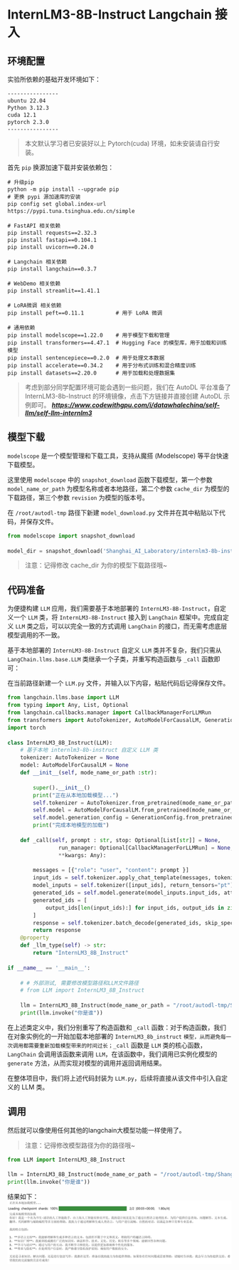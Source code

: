 # InternLM3-8B-Instruct Langchain 接入

## 环境配置

实验所依赖的基础开发环境如下：

```
----------------
ubuntu 22.04
Python 3.12.3
cuda 12.1
pytorch 2.3.0
----------------
```
> 本文默认学习者已安装好以上 Pytorch(cuda) 环境，如未安装请自行安装。

首先 `pip` 换源加速下载并安装依赖包：

```shell
# 升级pip
python -m pip install --upgrade pip
# 更换 pypi 源加速库的安装
pip config set global.index-url https://pypi.tuna.tsinghua.edu.cn/simple

# FastAPI 相关依赖
pip install requests==2.32.3
pip install fastapi==0.104.1
pip install uvicorn==0.24.0

# Langchain 相关依赖
pip install langchain==0.3.7

# WebDemo 相关依赖
pip install streamlit==1.41.1

# LoRA微调 相关依赖
pip install peft==0.11.1          # 用于 LoRA 微调

# 通用依赖
pip install modelscope==1.22.0    # 用于模型下载和管理
pip install transformers==4.47.1  # Hugging Face 的模型库，用于加载和训练模型
pip install sentencepiece==0.2.0  # 用于处理文本数据
pip install accelerate==0.34.2    # 用于分布式训练和混合精度训练
pip install datasets==2.20.0      # 用于加载和处理数据集
```

> 考虑到部分同学配置环境可能会遇到一些问题，我们在 AutoDL 平台准备了 InternLM3-8b-Instruct 的环境镜像，点击下方链接并直接创建 AutoDL 示例即可。
> ***https://www.codewithgpu.com/i/datawhalechina/self-llm/self-llm-internlm3***

## 模型下载

`modelscope` 是一个模型管理和下载工具，支持从魔搭 (Modelscope) 等平台快速下载模型。

这里使用 `modelscope` 中的 `snapshot_download` 函数下载模型，第一个参数 `model_name_or_path` 为模型名称或者本地路径，第二个参数 `cache_dir` 为模型的下载路径，第三个参数 `revision` 为模型的版本号。

在 `/root/autodl-tmp` 路径下新建 `model_download.py` 文件并在其中粘贴以下代码，并保存文件。

```python
from modelscope import snapshot_download

model_dir = snapshot_download('Shanghai_AI_Laboratory/internlm3-8b-instruct', cache_dir='./', revision='master')
```

> 注意：记得修改 cache_dir 为你的模型下载路径哦~

## 代码准备

为便捷构建 `LLM` 应用，我们需要基于本地部署的 `InternLM3-8B-Instruct`，自定义一个 `LLM` 类，将 `InternLM3-8B-Instruct` 接入到 `LangChain` 框架中。完成自定义 `LLM` 类之后，可以以完全一致的方式调用 `LangChain` 的接口，而无需考虑底层模型调用的不一致。

基于本地部署的 `InternLM3-8B-Instruct` 自定义 `LLM` 类并不复杂，我们只需从 `LangChain.llms.base.LLM` 类继承一个子类，并重写构造函数与 `_call` 函数即可：

在当前路径新建一个 `LLM.py` 文件，并输入以下内容，粘贴代码后记得保存文件。

```python
from langchain.llms.base import LLM
from typing import Any, List, Optional
from langchain.callbacks.manager import CallbackManagerForLLMRun
from transformers import AutoTokenizer, AutoModelForCausalLM, GenerationConfig, LlamaTokenizerFast
import torch

class InternLM3_8B_Instruct(LLM):
    # 基于本地 internlm3-8b-instruct 自定义 LLM 类
    tokenizer: AutoTokenizer = None
    model: AutoModelForCausalLM = None        
    def __init__(self, mode_name_or_path :str):

        super().__init__()
        print("正在从本地加载模型...")
        self.tokenizer = AutoTokenizer.from_pretrained(mode_name_or_path, use_fast=False, trust_remote_code=True)
        self.model = AutoModelForCausalLM.from_pretrained(mode_name_or_path, torch_dtype=torch.bfloat16, device_map="auto", trust_remote_code=True)
        self.model.generation_config = GenerationConfig.from_pretrained(mode_name_or_path, trust_remote_code=True)
        print("完成本地模型的加载")
        
    def _call(self, prompt : str, stop: Optional[List[str]] = None,
                run_manager: Optional[CallbackManagerForLLMRun] = None,
                **kwargs: Any):

        messages = [{"role": "user", "content": prompt }]
        input_ids = self.tokenizer.apply_chat_template(messages, tokenize=False, add_generation_prompt=True)
        model_inputs = self.tokenizer([input_ids], return_tensors="pt").to('cuda')
        generated_ids = self.model.generate(model_inputs.input_ids, attention_mask=model_inputs['attention_mask'], max_new_tokens=512)
        generated_ids = [
            output_ids[len(input_ids):] for input_ids, output_ids in zip(model_inputs.input_ids, generated_ids)
        ]
        response = self.tokenizer.batch_decode(generated_ids, skip_special_tokens=True)[0]        
        return response
    @property
    def _llm_type(self) -> str:
        return "InternLM3_8B_Instruct"
    
if __name__ == '__main__':
    
    # # 外部测试, 需要修改模型路径和LLM文件路径
    # from LLM import InternLM3_8B_Instruct
    
    llm = InternLM3_8B_Instruct(mode_name_or_path = "/root/autodl-tmp/Shanghai_AI_Laboratory/internlm3-8b-instruct")
    print(llm.invoke("你是谁"))
```

在上述类定义中，我们分别重写了构造函数和 `_call` 函数：对于构造函数，我们在对象实例化的一开始加载本地部署的 `InternLM3_8b_instruct` `模型，从而避免每一次调用都需要重新加载模型带来的时间过长；_call` 函数是 `LLM` 类的核心函数，`LangChain` 会调用该函数来调用 `LLM`，在该函数中，我们调用已实例化模型的 `generate` 方法，从而实现对模型的调用并返回调用结果。

在整体项目中，我们将上述代码封装为 `LLM.py`，后续将直接从该文件中引入自定义的 LLM 类。

## 调用

然后就可以像使用任何其他的langchain大模型功能一样使用了。

> 注意：记得修改模型路径为你的路径哦~

```python
from LLM import InternLM3_8B_Instruct
    
llm = InternLM3_8B_Instruct(mode_name_or_path = "/root/autodl-tmp/Shanghai_AI_Laboratory/internlm3-8b-instruct")
print(llm.invoke("你是谁"))
```

结果如下：
![](./images/02-1.png)